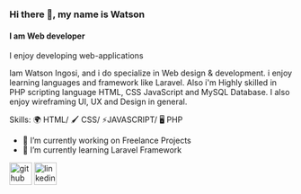 ### Hi there 👋, my name is Watson

#### I am Web developer

I enjoy developing web-applications

Iam Watson Ingosi, and i do specialize in Web design & development. i enjoy learning languages and framework like Laravel. Also i'm Highly skilled in PHP scripting language HTML, CSS JavaScript and MySQL Database. I also enjoy wireframing UI, UX and Design in general.

Skills:  🌍 HTML/ 🖌 CSS/ ⚡JAVASCRIPT/ 🖥 PHP 



- 🔭 I’m currently working on Freelance Projects 
- 🌱 I’m currently learning Laravel Framework 



[<img src='https://cdn.jsdelivr.net/npm/simple-icons@3.0.1/icons/github.svg' alt='github' height='40'>](https://github.com/watsoningosi)  [<img src='https://cdn.jsdelivr.net/npm/simple-icons@3.0.1/icons/linkedin.svg' alt='linkedin' height='40'>](https://www.linkedin.com/in/watsoningosi/)  
